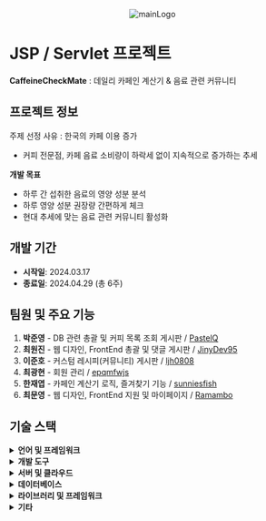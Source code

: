 <p align="center">
  <img alt="mainLogo" src="https://github.com/user-attachments/assets/4791ae8f-4643-4b0e-97ab-73875ea97061">
</p>

# JSP / Servlet 프로젝트
**CaffeineCheckMate** : 데일리 카페인 계산기 & 음료 관련 커뮤니티
 
## 프로젝트 정보

주제 선정 사유 : 한국의 카페 이용 증가
- 커피 전문점, 카페 음료 소비량이 하락세 없이 지속적으로 증가하는 추세

**개발 목표** 
- 하루 간 섭취한 음료의 영양 성분 분석
- 하루 영양 성분 권장량 간편하게 체크
- 현대 추세에 맞는 음료 관련 커뮤니티 활성화

## 개발 기간

- **시작일**: 2024.03.17
- **종료일**: 2024.04.29 (총 6주)

## 팀원 및 주요 기능

1. **박준영** - DB 관련 총괄 및 커피 목록 조회 게시판 / [PastelQ](https://github.com/PastelQ) 
2. **최원진** - 웹 디자인, FrontEnd 총괄 및 댓글 게시판 / [JinyDev95](https://github.com/JinyDev95)
3. **이준호** - 커스텀 레시피(커뮤니티) 게시판 / [ljh0808](https://github.com/ljh0808)
4. **최광현** - 회원 관리 / [epqmfwjs](https://github.com/epqmfwjs)
5. **한재엽** - 카페인 계산기 로직, 즐겨찾기 기능 / [sunniesfish](https://github.com/sunniesfish)
6. **최문영** - 웹 디자인, FrontEnd 지원 및 마이페이지 / [Ramambo](https://github.com/Ramambo)

## 기술 스택

<details>
<summary><strong>언어 및 프레임워크</strong></summary>

- **Java** 17
- **HTML**
- **CSS**
- **JSP** 4.0
- **Servlet** 2.3

</details>

<details>
<summary><strong>개발 도구</strong></summary>

- **Git**
- **GitHub**
- **Eclipse IDE** 2022.03

</details>

<details>
<summary><strong>서버 및 클라우드</strong></summary>

- **Apache Tomcat** 9.0

</details>

<details>
<summary><strong>데이터베이스</strong></summary>

- **MySQL** 8.0.36

</details>

<details>
<summary><strong>라이브러리 및 프레임워크</strong></summary>

- **JSTL** 1.2
- **커넥션 풀**:
  - **commons-dbcp2** 2.12.0
  - **commons-logging** 1.3.0
  - **commons-pool2** 2.12.0

</details>

<details>
<summary><strong>기타</strong></summary>

- [FullCalendar](https://fullcalendar.io)

</details>
